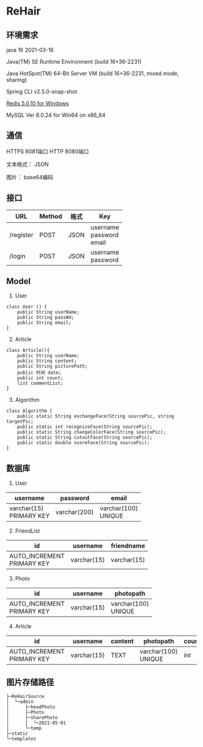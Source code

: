# ReHair
## 环境需求
java 16 2021-03-16

Java(TM) SE Runtime Environment (build 16+36-2231)

Java HotSpot(TM) 64-Bit Server VM (build 16+36-2231, mixed mode, sharing)

Spring CLI v2.5.0-snap-shot

[Redis 5.0.10 for Windows](https://github.com/tporadowski/redis/releases)

MySQL Ver 8.0.24 for Win64 on x86_64

## 通信
HTTPS  8081端口
HTTP 8080端口

文本格式： JSON

图片： base64编码
## 接口
| URL | Method | 格式 | Key 
| --- | --- | --- | --- |
| /register | POST | JSON | username <br> password <br> email
| /login | POST | JSON | username <br> password

## Model
1. User 
```
class User () {
    public String userName;
    public String passWd;
    public String email;
}
```
2. Article
```aidl
class Article(){
    public String userName;
    public String content;
    public String picturePath;
    public 时间 date;
    public int count;
    list commentList;
}
```
3. Algorithm
```aidl
class Algorithm {
    public static String exchangeFace(String sourcePic, string targetPic;
    public static int recognizeFace(String sourcePic);
    public static String changeColorFace(String sourcePic);
    public static String cutoutFace(String sourcePic);
    public static double scoreFace(String sourcePic);
} 
```


## 数据库
1. User

| username | password | email |
| ---   | --- |---|
| varchar(15) <br> PRIMARY KEY  | varchar(200)  | varchar(100) <br> UNIQUE|

2. FriendList

| id | username | friendname |
|--- | --- | ---|
| AUTO_INCREMENT <br> PRIMARY KEY | varchar(15) | varchar(15)

3. Photo

|id | username | photopath |
| --- | --- | --- |
| AUTO_INCREMENT <br> PRIMARY KEY | varchar(15) | varchar(100) <br> UNIQUE |

4. Article 

|id | username | content | photopath | count | time
| --- | --- | --- | --- | --- | --- |
| AUTO_INCREMENT <br> PRIMARY KEY | varchar(15) | TEXT | varchar(100)<br> UNIQUE | int | DATETIME

## 图片存储路径
```
├─ReHairSource
│  └─admin
│      ├─headPhoto
│      ├─Photo
│      ├─sharePhoto
│      │  └─2021-05-01
│      └─temp
├─static
└─templates
```
